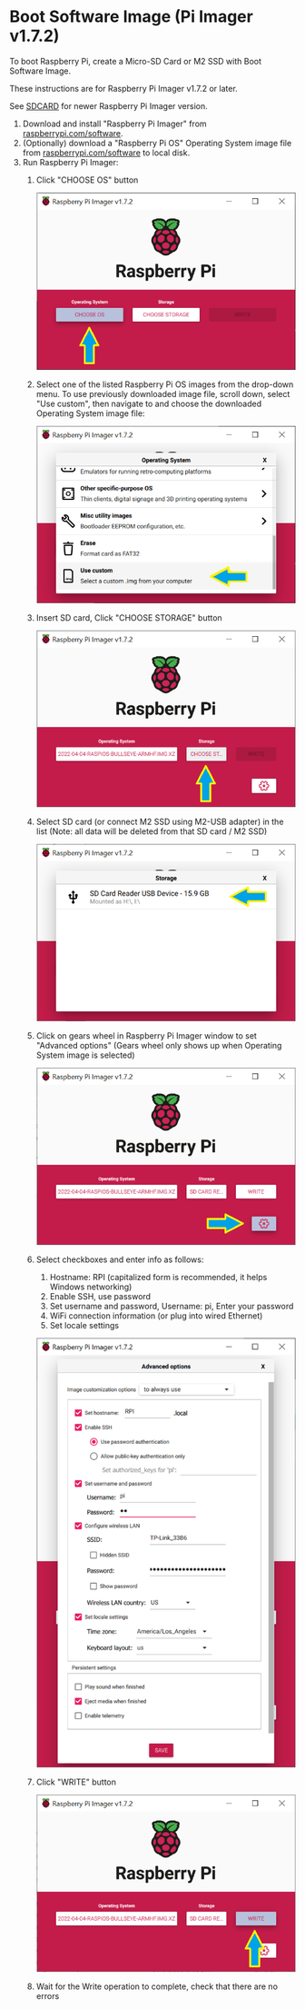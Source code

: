 # Boot Software Image (Pi Imager v1.7.2)

To boot Raspberry Pi, create a Micro-SD Card or M2 SSD with Boot Software Image.

These instructions are for Raspberry Pi Imager v1.7.2 or later.

See [SDCARD](./SDCARD.md) for newer Raspberry Pi Imager version.

  1. Download and install "Raspberry Pi Imager" from [raspberrypi.com/software](https://www.raspberrypi.com/software).
  2. (Optionally) download a "Raspberry Pi OS" Operating System image file from [raspberrypi.com/software](https://www.raspberrypi.com/software) to local disk.
  3. Run Raspberry Pi Imager:
     1. Click "CHOOSE OS" button

        ![Raspberry Pi Imager - Choose OS](./_static/pictures-v1.7/imager-1.annotated.png)

     2. Select one of the listed Raspberry Pi OS images from the drop-down menu. To use previously downloaded image file, scroll down, select "Use custom", then navigate to and choose the downloaded Operating System image file:

        ![Raspberry Pi Imager - Use custom](./_static/pictures-v1.7/imager-3.annotated.png)

     3. Insert SD card, Click "CHOOSE STORAGE" button

        ![Raspberry Pi Imager - Choose Storage](./_static/pictures-v1.7/imager-4.annotated.png)

     4. Select SD card (or connect M2 SSD using M2-USB adapter) in the list (Note: all data will be deleted from that SD card / M2 SSD)

        ![Raspberry Pi Imager - SD Card](./_static/pictures-v1.7/imager-5.annotated.png)

     5. Click on gears wheel in Raspberry Pi Imager window to set "Advanced options" (Gears wheel only shows up when Operating System image is selected)

        ![Raspberry Pi Imager - Advanced options](./_static/pictures-v1.7/imager-6.annotated.png)

     6. Select checkboxes and enter info as follows:
        1. Hostname: RPI (capitalized form is recommended, it helps Windows networking)
        2. Enable SSH, use password
        3. Set username and password, Username: pi, Enter your password
        4. WiFi connection information (or plug into wired Ethernet)
        5. Set locale settings

        ![Raspberry Pi Imager - Advanced options](./_static/pictures-v1.7/imager-7.png)

     7. Click "WRITE" button

        ![Raspberry Pi Imager - Advanced options](./_static/pictures-v1.7/imager-8.annotated.png)

     8. Wait for the Write operation to complete, check that there are no errors
